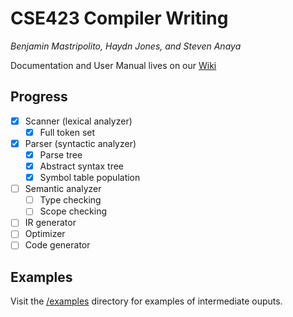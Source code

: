 # CSE423 Compiler Writing
_Benjamin Mastripolito, Haydn Jones, and Steven Anaya_

Documentation and User Manual lives on our [Wiki](https://github.com/benpm/CSE423/wiki)

## Progress
- [x] Scanner (lexical analyzer)
    - [x] Full token set
- [x] Parser (syntactic analyzer)
    - [x] Parse tree
    - [x] Abstract syntax tree
    - [x] Symbol table population
- [ ] Semantic analyzer
    - [ ] Type checking
    - [ ] Scope checking
- [ ] IR generator
- [ ] Optimizer
- [ ] Code generator

## Examples
Visit the [/examples](/examples) directory for examples of intermediate ouputs.
